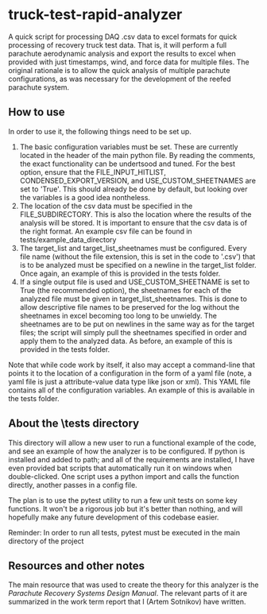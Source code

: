 # truck-test-rapid-analyzer
A quick script for processing DAQ .csv data to excel formats for quick processing of recovery truck test data. That is, it will perform a full parachute aerodynamic analysis and export the results to excel when provided with just timestamps, wind, and force data for multiple files. The original rationale is to allow the quick analysis of multiple parachute configurations, as was necessary for the development of the reefed parachute system. 

## How to use

In order to use it, the following things need to be set up.

 1. The basic configuration variables must be set. These are currently located in the header of the main python file. By reading the comments, the exact functionality can be undertsood and tuned. For the best option, ensure that the FILE_INPUT_HITLIST, CONDENSED_EXPORT_VERSION, and USE_CUSTOM_SHEETNAMES are set to 'True'. This should already be done by default, but looking over the variables is a good idea nontheless.
 2. The location of the csv data must be specified in the FILE_SUBDIRECTORY. This is also the location where the results of the analysis will be stored. It is important to ensure that the csv data is of the right format. An example csv file can be found in tests/example_data_directory
 3. The target_list and target_list_sheetnames must be configured. Every file name (without the file extension, this is set in the code to '.csv') that is to be analyzed must be specified on a newline in the target_list folder. Once again, an example of this is provided in the tests folder. 
 4. If a single output file is used and USE_CUSTOM_SHEETNAME is set to True (the recommended option), the sheetnames for each of the analyzed file must be given in target_list_sheetnames. This is done to allow descriptive file names to be preserved for the log without the sheetnames in excel becoming too long to be unwieldy. The sheetnames are to be put on newlines in the same way as for the target files; the script will simply pull the sheetnames specified in order and apply them to the analyzed data. As before, an example of this is provided in the tests folder.
 
Note that while code work by itself, it also may accept a command-line that points it to the location of a configuration in the form of a yaml file (note, a yaml file is just a attribute-value data type like json or xml). This YAML file contains all of the configuration variables. An example of this is available in the tests folder.
 
## About the \tests directory

This directory will allow a new user to run a functional example of the code, and see an example of how the analyzer is to be configured. If python is installed and added to path; and all of the requirements are installed, I have even provided bat scripts that automatically run it on windows when double-clicked. One script uses a python import and calls the function directly, another passes in a config file.


The plan is to use the pytest utility to run a few unit tests on some key functions. It won't be a rigorous job but it's better than nothing, and will hopefully make any future development of this codebase easier.

Reminder: In order to run all tests, pytest must be executed in the main directory of the project
 
 

## Resources and other notes

The main resource that was used to create the theory for this analyzer is the *Parachute Recovery Systems Design Manual*. The relevant parts of it are summarized in the work term report that I (Artem Sotnikov) have written. 
 
